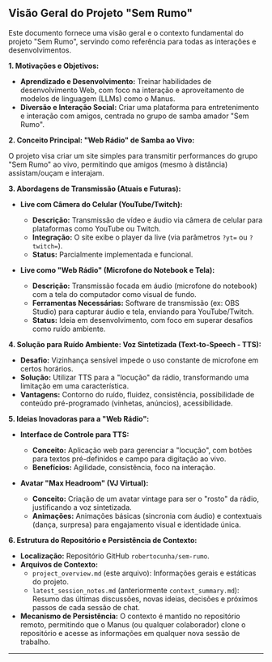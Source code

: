 ## Visão Geral do Projeto "Sem Rumo"

Este documento fornece uma visão geral e o contexto fundamental do projeto "Sem Rumo", servindo como referência para todas as interações e desenvolvimentos.

**1. Motivações e Objetivos:**

*   **Aprendizado e Desenvolvimento:** Treinar habilidades de desenvolvimento Web, com foco na interação e aproveitamento de modelos de linguagem (LLMs) como o Manus.
*   **Diversão e Interação Social:** Criar uma plataforma para entretenimento e interação com amigos, centrada no grupo de samba amador "Sem Rumo".

**2. Conceito Principal: "Web Rádio" de Samba ao Vivo:**

O projeto visa criar um site simples para transmitir performances do grupo "Sem Rumo" ao vivo, permitindo que amigos (mesmo à distância) assistam/ouçam e interajam.

**3. Abordagens de Transmissão (Atuais e Futuras):**

*   **Live com Câmera do Celular (YouTube/Twitch):**
    *   **Descrição:** Transmissão de vídeo e áudio via câmera de celular para plataformas como YouTube ou Twitch.
    *   **Integração:** O site exibe o player da live (via parâmetros `?yt=` ou `?twitch=`).
    *   **Status:** Parcialmente implementada e funcional.

*   **Live como "Web Rádio" (Microfone do Notebook e Tela):**
    *   **Descrição:** Transmissão focada em áudio (microfone do notebook) com a tela do computador como visual de fundo.
    *   **Ferramentas Necessárias:** Software de transmissão (ex: OBS Studio) para capturar áudio e tela, enviando para YouTube/Twitch.
    *   **Status:** Ideia em desenvolvimento, com foco em superar desafios como ruído ambiente.

**4. Solução para Ruído Ambiente: Voz Sintetizada (Text-to-Speech - TTS):**

*   **Desafio:** Vizinhança sensível impede o uso constante de microfone em certos horários.
*   **Solução:** Utilizar TTS para a "locução" da rádio, transformando uma limitação em uma característica.
*   **Vantagens:** Contorno do ruído, fluidez, consistência, possibilidade de conteúdo pré-programado (vinhetas, anúncios), acessibilidade.

**5. Ideias Inovadoras para a "Web Rádio":**

*   **Interface de Controle para TTS:**
    *   **Conceito:** Aplicação web para gerenciar a "locução", com botões para textos pré-definidos e campo para digitação ao vivo.
    *   **Benefícios:** Agilidade, consistência, foco na interação.

*   **Avatar "Max Headroom" (VJ Virtual):**
    *   **Conceito:** Criação de um avatar vintage para ser o "rosto" da rádio, justificando a voz sintetizada.
    *   **Animações:** Animações básicas (sincronia com áudio) e contextuais (dança, surpresa) para engajamento visual e identidade única.

**6. Estrutura do Repositório e Persistência de Contexto:**

*   **Localização:** Repositório GitHub `robertocunha/sem-rumo`.
*   **Arquivos de Contexto:**
    *   `project_overview.md` (este arquivo): Informações gerais e estáticas do projeto.
    *   `latest_session_notes.md` (anteriormente `context_summary.md`): Resumo das últimas discussões, novas ideias, decisões e próximos passos de cada sessão de chat.
*   **Mecanismo de Persistência:** O contexto é mantido no repositório remoto, permitindo que o Manus (ou qualquer colaborador) clone o repositório e acesse as informações em qualquer nova sessão de trabalho.

---

